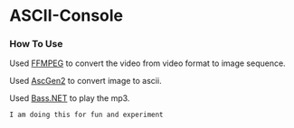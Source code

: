 # ASCII-Console


### How To Use

Used [FFMPEG](https://ffmpeg.zeranoe.com/builds/) to convert the video from video format to image sequence.

Used [AscGen2](https://sourceforge.net/projects/ascgen2/) to convert image to ascii.

Used [Bass.NET](http://www.bass.radio42.com) to play the mp3.

```I am doing this for fun and experiment```
